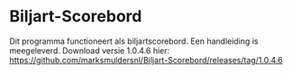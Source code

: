 # Biljart-Scorebord
Dit programma functioneert als biljartscorebord. Een handleiding is meegeleverd.
Download versie 1.0.4.6 hier: https://github.com/marksmuldersnl/Biljart-Scorebord/releases/tag/1.0.4.6

